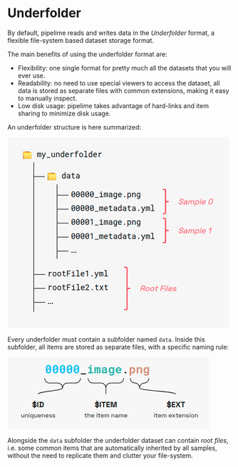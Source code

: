 # Underfolder

By default, pipelime reads and writes data in the *Underfolder* format, a flexible file-system based dataset storage format.

The main benefits of using the underfolder format are:

- Flexibility: one single format for pretty much all the datasets that you will ever use.
- Readability: no need to use special viewers to access the dataset, all data is stored as separate files with common extensions, making it easy to manually inspect.
- Low disk usage: pipelime takes advantage of hard-links and item sharing to minimize disk usage.

An underfolder structure is here summarized:

![underfolder structure](../images/underfolder.png "underfolder structure")

Every underfolder must contain a subfolder named `data`. Inside this subfolder, all items are stored as separate files, with a specific naming rule:

![naming convention](../images/naming.png "naming convention")

Alongside the `data` subfolder the underfolder dataset can contain *root files*, i.e. some common items that are automatically inherited by all samples, without the need to replicate them and clutter your file-system.

